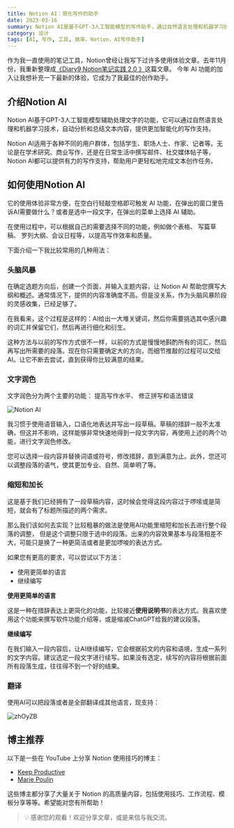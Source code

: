 ```yaml
---
title: Notion AI：简化写作的助手
date: 2023-03-16
summary: Notion AI是基于GPT-3人工智能模型的写作助手，通过自然语言处理和机器学习技术，提供智能化的写作支持。它适用于各种用户群体，在学术研究、商业写作和日常生活中都能提高写作效率和质量。
category: 设计
tags: [AI, 写作, 工具, 效率，Notion，AI写作助手]
---
```


作为我一直使用的笔记工具，Notion曾经让我写下过许多使用体验文章。去年11月份，我重新整理成[《Diary9 Notion笔记实践 2.0 》](https://www.chawfoo.com/article/diary9)这篇文章。 今年 AI 功能的加入让我想补充一下最新的体验，它成为了我最佳的创作助手。

## 介绍Notion AI

Notion AI基于GPT-3人工智能模型辅助处理文字的功能，它可以通过自然语言处理和机器学习技术，自动分析和总结文本内容，提供更加智能化的写作支持。

Notion AI适用于各种不同的用户群体，包括学生、职场人士、作家、记者等。无论是在学术研究、商业写作，还是在日常生活中撰写邮件、社交媒体帖子等，Notion AI都可以提供有力的写作支持，帮助用户更轻松地完成文本创作任务。

## 如何使用Notion AI

它的使用体验非常方便，在空白行轻敲空格即可触发 AI 功能，在弹出的窗口里告诉AI需要做什么？或者是选中一段文字，在弹出的菜单上选择 AI 辅助。

在使用过程中，可以根据自己的需要选择不同的功能，例如做个表格、 写篇草稿、 罗列大纲、会议日程等，以提高写作效率和质量。

下面介绍一下我比较常用的几种用法：

### 头脑风暴

在确定选题方向后，创建一个页面，并输入主题内容，让 Notion AI 帮助您撰写大纲和概述。通常情况下，提供的内容准确度不高。但是没关系，作为头脑风暴阶段的灵感收集，已经足够了。

在我看来，这个过程是这样的：AI给出一大堆关键词，然后你需要挑选其中感兴趣的词汇并保留它们，然后再进行细化和衍生。

这种方法与以前的写作方式很不一样，以前的方式是慢慢地斟酌所有的词汇，然后再写出所需要的段落。现在你只需要确定大的方向，而细节推敲的过程可以交给 AI。让它不断去尝试，直到获得你比较满意的结果。

### 文字润色

文字润色分为两个主要的功能： 提高写作水平、 修正拼写和语法错误

![Notion AI](https://blog-1259751088.cos.ap-shanghai.myqcloud.com/202303161427919.png)

我习惯于使用语音输入，口语化地表达并写出一段草稿。草稿的措辞一般不太准确，但这并不影响，这样能够非常快速地得到一段文字内容，再使用上述的两个功能，进行文字润色修改。

您可以选择一段内容并替换词语或符号，修改措辞，直到满意为止。此外，您还可以调整段落的语气，使其更加专业、自然、简单明了等。

### 缩短和加长

这是基于我们已经拥有了一段草稿内容，这时候会觉得这段内容过于啰嗦或是简短，就会有了标题所描述的两个需求。

那么我们该如何去实现？比较粗暴的做法是使用AI功能里缩短和加长去进行整个段落的调整， 但是这个调整只限于选中的段落。出来的内容效果基本与段落相差不大，可能只是换了一种更简洁或者是更加啰唆的表达方式。

如果您有更高的要求，可以尝试以下方法：

- 使用更简单的语言
- 继续编写

**使用更简单的语言**

这是一种在措辞表达上更简化的功能，比较接近**使用说明书**的表达方式。我喜欢使用这个功能来撰写软件功能介绍等，或是缩减ChatGPT给我的建议段落。

**继续编写**

在我们输入一段内容后，让AI继续编写，它会根据前文的内容和语境，生成一系列的文字内容。建议选定一段文字进行续写。如果没有选定，续写的内容将根据前面所有段落生成，往往得不到一个好的结果。

### 翻译

使用AI可以把段落或者是全部翻译成其他语言，现支持：

![zhOyZB](https://blog-1259751088.cos.ap-shanghai.myqcloud.com/uPic/zhOyZB.png)


## 博主推荐

以下是一些在 YouTube 上分享 Notion 使用技巧的博主：

- [Keep Productive](https://www.youtube.com/c/KeepProductive)
- [Marie Poulin](https://www.youtube.com/c/MariePoulin)

这些博主都分享了大量关于 Notion 的高质量内容，包括使用技巧、工作流程、模板分享等等。希望能对您有所帮助！

>💡 感谢您的观看！欢迎分享文章，或是来信与我交流。